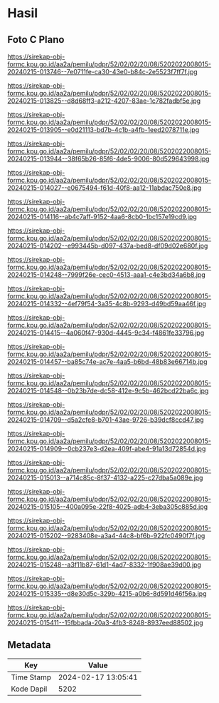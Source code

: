 # Hasil

## Foto C Plano

https://sirekap-obj-formc.kpu.go.id/aa2a/pemilu/pdpr/52/02/02/20/08/5202022008015-20240215-013746--7e0711fe-ca30-43e0-b84c-2e5523f7ff7f.jpg

https://sirekap-obj-formc.kpu.go.id/aa2a/pemilu/pdpr/52/02/02/20/08/5202022008015-20240215-013825--d8d68ff3-a212-4207-83ae-1c782fadbf5e.jpg

https://sirekap-obj-formc.kpu.go.id/aa2a/pemilu/pdpr/52/02/02/20/08/5202022008015-20240215-013905--e0d21113-bd7b-4c1b-a4fb-1eed2078711e.jpg

https://sirekap-obj-formc.kpu.go.id/aa2a/pemilu/pdpr/52/02/02/20/08/5202022008015-20240215-013944--38f65b26-85f6-4de5-9006-80d529643998.jpg

https://sirekap-obj-formc.kpu.go.id/aa2a/pemilu/pdpr/52/02/02/20/08/5202022008015-20240215-014027--e0675494-f61d-40f8-aa12-11abdac750e8.jpg

https://sirekap-obj-formc.kpu.go.id/aa2a/pemilu/pdpr/52/02/02/20/08/5202022008015-20240215-014116--ab4c7aff-9152-4aa6-8cb0-1bc157e19cd9.jpg

https://sirekap-obj-formc.kpu.go.id/aa2a/pemilu/pdpr/52/02/02/20/08/5202022008015-20240215-014202--e993445b-d097-437a-bed8-df09d02e680f.jpg

https://sirekap-obj-formc.kpu.go.id/aa2a/pemilu/pdpr/52/02/02/20/08/5202022008015-20240215-014248--7999f26e-cec0-4513-aaa1-c4e3bd34a6b8.jpg

https://sirekap-obj-formc.kpu.go.id/aa2a/pemilu/pdpr/52/02/02/20/08/5202022008015-20240215-014332--4ef79f54-3a35-4c8b-9293-d49bd59aa46f.jpg

https://sirekap-obj-formc.kpu.go.id/aa2a/pemilu/pdpr/52/02/02/20/08/5202022008015-20240215-014415--4a060f47-930d-4445-9c34-f4861fe33796.jpg

https://sirekap-obj-formc.kpu.go.id/aa2a/pemilu/pdpr/52/02/02/20/08/5202022008015-20240215-014457--ba85c74e-ac7e-4aa5-b6bd-48b83e66714b.jpg

https://sirekap-obj-formc.kpu.go.id/aa2a/pemilu/pdpr/52/02/02/20/08/5202022008015-20240215-014548--0b23b7de-dc58-412e-9c5b-462bcd22ba6c.jpg

https://sirekap-obj-formc.kpu.go.id/aa2a/pemilu/pdpr/52/02/02/20/08/5202022008015-20240215-014709--d5a2cfe8-b701-43ae-9726-b39dcf8ccd47.jpg

https://sirekap-obj-formc.kpu.go.id/aa2a/pemilu/pdpr/52/02/02/20/08/5202022008015-20240215-014909--0cb237e3-d2ea-409f-abe4-91a13d72854d.jpg

https://sirekap-obj-formc.kpu.go.id/aa2a/pemilu/pdpr/52/02/02/20/08/5202022008015-20240215-015013--a714c85c-8f37-4132-a225-c27dba5a089e.jpg

https://sirekap-obj-formc.kpu.go.id/aa2a/pemilu/pdpr/52/02/02/20/08/5202022008015-20240215-015105--400a095e-22f8-4025-adb4-3eba305c885d.jpg

https://sirekap-obj-formc.kpu.go.id/aa2a/pemilu/pdpr/52/02/02/20/08/5202022008015-20240215-015202--9283408e-a3a4-44c8-bf6b-922fc0490f7f.jpg

https://sirekap-obj-formc.kpu.go.id/aa2a/pemilu/pdpr/52/02/02/20/08/5202022008015-20240215-015248--a3f11b87-61d1-4ad7-8332-1f908ae39d00.jpg

https://sirekap-obj-formc.kpu.go.id/aa2a/pemilu/pdpr/52/02/02/20/08/5202022008015-20240215-015335--d8e30d5c-329b-4215-a0b6-8d591d46f56a.jpg

https://sirekap-obj-formc.kpu.go.id/aa2a/pemilu/pdpr/52/02/02/20/08/5202022008015-20240215-015411--15fbbada-20a3-4fb3-8248-8937eed88502.jpg


## Metadata

| Key        | Value               |
| ---------- | ------------------- |
| Time Stamp | 2024-02-17 13:05:41 |
| Kode Dapil | 5202                |



